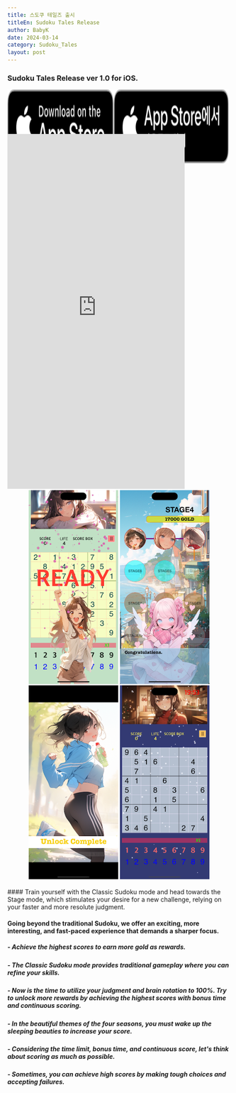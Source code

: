 ```yaml
---
title: 스도쿠 테일즈 출시
titleEn: Sudoku Tales Release
author: BabyK
date: 2024-03-14
category: Sudoku_Tales
layout: post
---
```


### Sudoku Tales Release ver 1.0 for iOS.
<div class="container" align="center" style="display: flex;"> 
    <!-- <div style="flex:1" align="center"> -->
    <div align="center">
    <a href="https://apps.apple.com/us/app/sudoku-tales/id6479256294" target="_blank">
    <img src="/img/appleBadge/Download_on_the_App_Store_Badge_US-UK_RGB_blk_092917.svg" style="width:200%;height:200%"></a>
    </div>
    <div align="center">
    <a href="https://apps.apple.com/kr/app/sudoku-tales/id6479256294" target="_blank"> 
    <img src="/img/appleBadge/Download_on_the_App_Store_Badge_KR_RGB_blk_100317.svg" style="width:200%;height:200%"></a>
    </div>
</div>

<br>
<iframe width="400" height="800" src="https://www.youtube.com/embed/0drHezJYZGU?autoplay=1?controls=0" title="Sudoku Tales for iOS" frameborder="0" allow="accelerometer; autoplay; clipboard-write; encrypted-media; gyroscope; picture-in-picture; web-share" allowfullscreen></iframe>

<br>
<div class="screenShots" align="center">
<img src="/img/sudokuTales/SudokuTalesScreenShot01.png" style="width:40%;height:40%">
<img src="/img/sudokuTales/SudokuTalesScreenShot02.png" style="width:40%;height:40%">
<img src="/img/sudokuTales/SudokuTalesScreenShot03.png" style="width:40%;height:40%">
<img src="/img/sudokuTales/SudokuTalesScreenShot04.png" style="width:40%;height:40%">
</div>

<br>
#### Train yourself with the Classic Sudoku mode and head towards the Stage mode, which stimulates your desire for a new challenge, relying on your faster and more resolute judgment.

#### Going beyond the traditional Sudoku, we offer an exciting, more interesting, and fast-paced experience that demands a sharper focus.

##### - Achieve the highest scores to earn more gold as rewards.

##### - The Classic Sudoku mode provides traditional gameplay where you can refine your skills.

##### - Now is the time to utilize your judgment and brain rotation to 100%. Try to unlock more rewards by achieving the highest scores with bonus time and continuous scoring.

##### - In the beautiful themes of the four seasons, you must wake up the sleeping beauties to increase your score.

##### - Considering the time limit, bonus time, and continuous score, let's think about scoring as much as possible.

##### - Sometimes, you can achieve high scores by making tough choices and accepting failures.